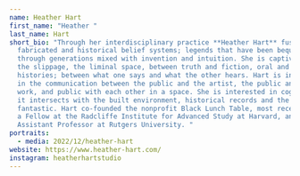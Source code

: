 ```yaml
---
name: Heather Hart
first_name: "Heather "
last_name: Hart
short_bio: "Through her interdisciplinary practice **Heather Hart** fuses
  fabricated and historical belief systems; legends that have been bequeathed
  through generations mixed with invention and intuition. She is captivated by
  the slippage, the liminal space, between truth and fiction, oral and written
  histories; between what one says and what the other hears. Hart is interested
  in the communication between the public and the artist, the public and the
  work, and public with each other in a space. She is interested in cognition as
  it intersects with the built environment, historical records and the Black
  fantastic. Hart co-founded the nonprofit Black Lunch Table, most recently was
  a Fellow at the Radcliffe Institute for Advanced Study at Harvard, and is an
  Assistant Professor at Rutgers University. "
portraits:
  - media: 2022/12/heather-hart
website: https://www.heather-hart.com/
instagram: heatherhartstudio
---
```

